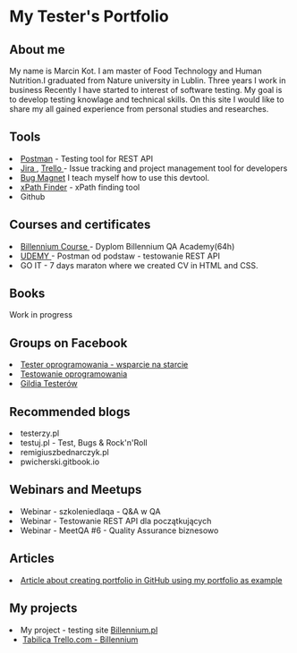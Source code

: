 <h1>My Tester's Portfolio</h1>
<h2>About me</h2>
My name is Marcin Kot. I am master of Food Technology and Human Nutrition.I graduated from Nature university in Lublin. Three years I work in business Recently I have started to interest of software testing. My goal is to develop testing knowlage and technical skills. On this site I would like to share my all gained experience from personal studies and researches.
<h2>Tools</h2>
<li> <a href="https://www.postman.com"> Postman</a> <span>- Testing tool for REST API</span> </li>
<li> <a href="https://www.atlassian.com/"> Jira </a> <span>,</span> <a href="https://trello.com/u/thevardes/boards"> Trello </a> <span> - Issue tracking and project management tool for developers</span> </li>
<li><a href="https://chrome.google.com/webstore/detail/bug-magnet/efhedldbjahpgjcneebmbolkalbhckfi?hl=pl"> Bug Magnet</a> <span> I teach myself how to use this devtool.</span></li>
<li><a href="https://chrome.google.com/webstore/detail/xpath-finder/ihnknokegkbpmofmafnkoadfjkhlogph"> xPath Finder</a> <span>  - xPath finding tool</span></li>
<li>Github</li>
<h2>Courses and certificates</h2>
<li> <a href="https://billennium.pl/billennium-qa-academy/"> Billennium Course </a> <span>- Dyplom Billennium QA Academy(64h)</span> </li>
<li> <a href="https://www.udemy.com/course/postman-od-podstaw-testowanie-rest-api/"> UDEMY </a> <span> - Postman od podstaw - testowanie REST API</span> </li>
<li> GO IT - 7 days maraton where we created CV in HTML and CSS.</li>
<h2>Books</h2>
Work in progress
<h2>Groups on Facebook</h2>
<li> <a href="https://www.facebook.com/groups/testeroprogramowania"> Tester oprogramowania - wsparcie na starcie </a></li>
<li> <a href="https://www.facebook.com/groups/TestowanieOprogramowania"> Testowanie oprogramowania </a></li>
<li> <a href="https://www.facebook.com/GildiaTesterow"> Gildia Testerów </a></li>
<h2>Recommended blogs</h2>
<li>testerzy.pl</li>
<li>testuj.pl - Test, Bugs & Rock'n'Roll</li>
<li>remigiuszbednarczyk.pl</li>
<li>pwicherski.gitbook.io</li>
<h2>Webinars and Meetups</h2>
<li>Webinar - szkoleniedlaqa - Q&A w QA</li>
<li>Webinar - Testowanie REST API dla początkujących</li>
<li>Webinar - MeetQA #6 - Quality Assurance biznesowo</li>
<h2>Articles</h2>
<li><a href="https://remigiuszbednarczyk.pl/portfolio-testera?fbclid=IwAR2jX5Kqys6g0o9xi0qkzqhDKy3p0hIHajaN8dO6NFyh5w1NwMnlQrq8-aQ"> Article about creating portfolio in GitHub using my portfolio as example </a></li>
<h2>My projects</h2>
<li>
My project - testing site <a href="https://billennium.pl/"> Billennium.pl </a>
<ul><li>
<a href="https://trello.com/invite/b/L7cnL5Bo/ATTI391cdda5f964c72bd495e8d5035245f817FDCFDF/test-strony-billenium"> Tabilica Trello.com - Billennium </a>
</li></ul></li>

